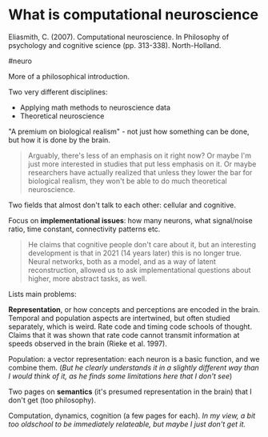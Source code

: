 # What is computational neuroscience

Eliasmith, C. (2007). Computational neuroscience. In Philosophy of psychology and cognitive science (pp. 313-338). North-Holland.

#neuro

More of a philosophical introduction.

Two very different disciplines:
* Applying math methods to neuroscience data
* Theoretical neuroscience

"A premium on biological realism" - not just how something can be done, but how it is done by the brain.

> Arguably, there's less of an emphasis on it right now? Or maybe I'm just more interested in studies that put less emphasis on it. Or maybe researchers have actually realized that unless they lower the bar for biological realism, they won't be able to do much theoretical neuroscience.

Two fields that almost don't talk to each other: cellular and cognitive.

Focus on **implementational issues**: how many neurons, what signal/noise ratio, time constant, connectivity patterns etc. 

> He claims that cognitive people don't care about it, but an interesting development is that in 2021 (14 years later) this is no longer true. Neural networks, both as a model, and as a way of latent reconstruction, allowed us to ask implementational questions about higher, more abstract tasks, as well.

Lists main problems:

**Representation**, or how concepts and perceptions are encoded in the brain. Temporal and population aspects are intertwined, but often studied separately, which is weird. Rate code and timing code schools of thought. Claims that it was shown that rate code cannot transmit information at speeds observed in the brain (Rieke et al. 1997).

Population: a vector representation: each neuron is a basic function, and we combine them. (_But he clearly understands it in a slightly different way than I would think of it, as he finds some limitations here that I don't see_)

Two pages on **semantics** (it's presumed representation in the brain) that I don't get (too philosophy).

Computation, dynamics, cognition (a few pages for each). _In my view, a bit too oldschool to be immediately relateable, but maybe I just don't get it._